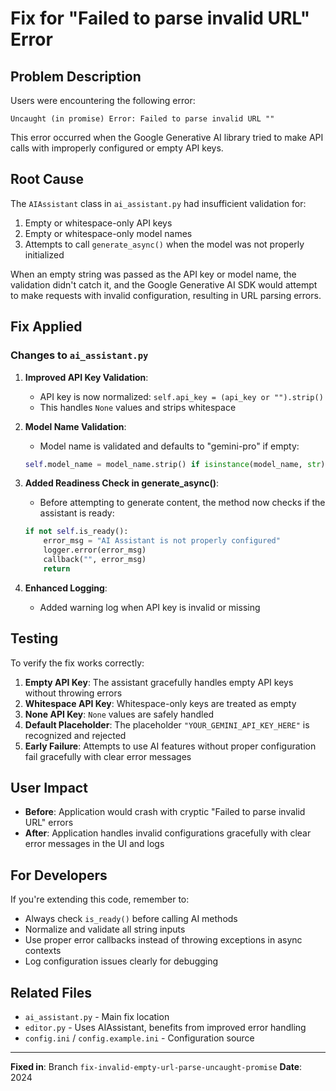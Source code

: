 # Fix for "Failed to parse invalid URL" Error

## Problem Description

Users were encountering the following error:
```
Uncaught (in promise) Error: Failed to parse invalid URL ""
```

This error occurred when the Google Generative AI library tried to make API calls with improperly configured or empty API keys.

## Root Cause

The `AIAssistant` class in `ai_assistant.py` had insufficient validation for:
1. Empty or whitespace-only API keys
2. Empty or whitespace-only model names
3. Attempts to call `generate_async()` when the model was not properly initialized

When an empty string was passed as the API key or model name, the validation didn't catch it, and the Google Generative AI SDK would attempt to make requests with invalid configuration, resulting in URL parsing errors.

## Fix Applied

### Changes to `ai_assistant.py`

1. **Improved API Key Validation**:
   - API key is now normalized: `self.api_key = (api_key or "").strip()`
   - This handles `None` values and strips whitespace

2. **Model Name Validation**:
   - Model name is validated and defaults to "gemini-pro" if empty:
   ```python
   self.model_name = model_name.strip() if isinstance(model_name, str) and model_name.strip() else "gemini-pro"
   ```

3. **Added Readiness Check in generate_async()**:
   - Before attempting to generate content, the method now checks if the assistant is ready:
   ```python
   if not self.is_ready():
       error_msg = "AI Assistant is not properly configured"
       logger.error(error_msg)
       callback("", error_msg)
       return
   ```

4. **Enhanced Logging**:
   - Added warning log when API key is invalid or missing

## Testing

To verify the fix works correctly:

1. **Empty API Key**: The assistant gracefully handles empty API keys without throwing errors
2. **Whitespace API Key**: Whitespace-only keys are treated as empty
3. **None API Key**: `None` values are safely handled
4. **Default Placeholder**: The placeholder `"YOUR_GEMINI_API_KEY_HERE"` is recognized and rejected
5. **Early Failure**: Attempts to use AI features without proper configuration fail gracefully with clear error messages

## User Impact

- **Before**: Application would crash with cryptic "Failed to parse invalid URL" errors
- **After**: Application handles invalid configurations gracefully with clear error messages in the UI and logs

## For Developers

If you're extending this code, remember to:
- Always check `is_ready()` before calling AI methods
- Normalize and validate all string inputs
- Use proper error callbacks instead of throwing exceptions in async contexts
- Log configuration issues clearly for debugging

## Related Files

- `ai_assistant.py` - Main fix location
- `editor.py` - Uses AIAssistant, benefits from improved error handling
- `config.ini` / `config.example.ini` - Configuration source

---

**Fixed in**: Branch `fix-invalid-empty-url-parse-uncaught-promise`
**Date**: 2024
